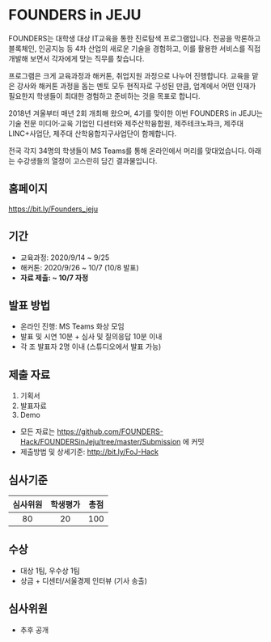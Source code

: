 # FOUNDERS in JEJU
FOUNDERS는 대학생 대상 IT교육을 통한 진로탐색 프로그램입니다.
전공을 막론하고 블록체인, 인공지능 등 4차 산업의 새로운 기술을 경험하고,
이를 활용한 서비스를 직접 개발해 보면서 각자에게 맞는 직무를 찾습니다.

프로그램은 크게 교육과정과 해커톤, 취업지원 과정으로 나누어 진행합니다.
교육을 맡은 강사와 해커톤 과정을 돕는 멘토 모두 현직자로 구성된 만큼,
업계에서 어떤 인재가 필요한지 학생들이 최대한 경험하고 준비하는 것을 목표로 합니다.

2018년 겨울부터 매년 2회 개최해 왔으며, 4기를 맞이한 이번 FOUNDERS in JEJU는
기술 전문 미디어·교육 기업인 디센터와 제주산학융합원, 제주테크노파크, 제주대 LINC+사업단, 제주대 산학융합지구사업단이 함께합니다.

전국 각지 34명의 학생들이 MS Teams를 통해 온라인에서 머리를 맞대었습니다.
아래는 수강생들의 열정이 고스란히 담긴 결과물입니다.

## 홈페이지
https://bit.ly/Founders_jeju

## 기간
* 교육과정: 2020/9/14 ~ 9/25
* 해커톤: 2020/9/26 ~ 10/7 (10/8 발표)
* **자료 제출: ~ 10/7 자정**

## 발표 방법
* 온라인 진행: MS Teams 화상 모임
* 발표 및 시연 10분 + 심사 및 질의응답 10분 이내
* 각 조 발표자 2명 이내 (스튜디오에서 발표 가능)

## 제출 자료
1. 기획서
2. 발표자료
3. Demo
* 모든 자료는 https://github.com/FOUNDERS-Hack/FOUNDERSinJeju/tree/master/Submission 에 커밋
* 제출방법 및 상세기준: http://bit.ly/FoJ-Hack

## 심사기준
| 심사위원 | 학생평가 |  총점 | 
| :----: | :----: | :---: |
|  80  |  20  | 100 |

## 수상
* 대상 1팀, 우수상 1팀
* 상금 + 디센터/서울경제 인터뷰 (기사 송출)

## 심사위원
* 추후 공개
